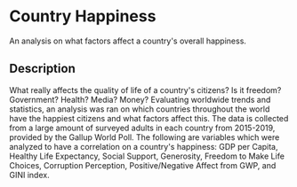 # Country Happiness

An analysis on what factors affect a country's overall happiness. 

## Description

What really affects the quality of life of a country's citizens? Is it freedom? Government? Health? Media? Money? Evaluating worldwide trends and statistics, an analysis was ran on which countries throughout the world have the happiest citizens and what factors affect this. The data is collected from a large amount of surveyed adults in each country from 2015-2019, provided by the Gallup World Poll. The following are variables which were analyzed to have a correlation on a country's happiness: GDP per Capita, Healthy Life Expectancy, Social Support, Generosity, Freedom to Make Life Choices, Corruption Perception, Positive/Negative Affect from GWP, and GINI index. 

